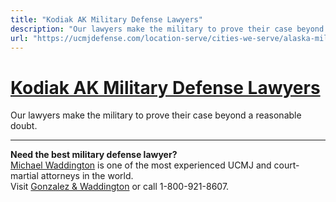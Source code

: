 ```yaml
---
title: "Kodiak AK Military Defense Lawyers"
description: "Our lawyers make the military to prove their case beyond a reasonable doubt."
url: "https://ucmjdefense.com/location-serve/cities-we-serve/alaska-military-defense-lawyers/kodiak-ak-military-defense-lawyers.html"
---
```


# [Kodiak AK Military Defense Lawyers](https://ucmjdefense.com/location-serve/cities-we-serve/alaska-military-defense-lawyers/kodiak-ak-military-defense-lawyers.html)

Our lawyers make the military to prove their case beyond a reasonable doubt.

---

**Need the best military defense lawyer?**  
[Michael Waddington](https://ucmjdefense.com/attorneys/michael-stewart-waddington-partner.html) is one of the most experienced UCMJ and court-martial attorneys in the world.  
Visit [Gonzalez & Waddington](https://ucmjdefense.com) or call 1-800-921-8607.
